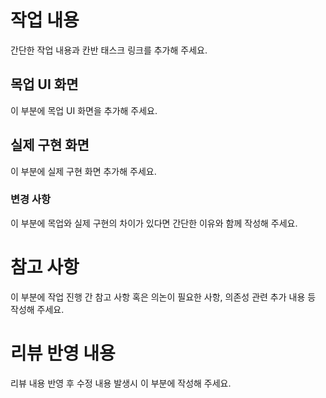 # 작업 내용

간단한 작업 내용과 칸반 태스크 링크를 추가해 주세요.

## 목업 UI 화면

이 부분에 목업 UI 화면을 추가해 주세요.

## 실제 구현 화면

이 부분에 실제 구현 화면 추가해 주세요.

### 변경 사항

이 부분에 목업와 실제 구현의 차이가 있다면 간단한 이유와 함께 작성해 주세요.

# 참고 사항

이 부분에 작업 진행 간 참고 사항 혹은 의논이 필요한 사항, 의존성 관련 추가 내용 등 작성해 주세요.

# 리뷰 반영 내용

리뷰 내용 반영 후 수정 내용 발생시 이 부분에 작성해 주세요.
